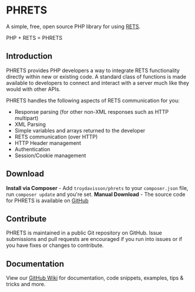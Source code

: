 # PHRETS

A simple, free, open source PHP library for using [RETS](http://rets.org).

PHP + RETS = PHRETS


## Introduction

PHRETS provides PHP developers a way to integrate RETS functionality directly within new or existing code. A standard class of functions is made available to developers to connect and interact with a server much like they would with other APIs.

PHRETS handles the following aspects of RETS communication for you:
* Response parsing (for other non-XML responses such as HTTP multipart)
* XML Parsing
* Simple variables and arrays returned to the developer
* RETS communication (over HTTP)
* HTTP Header management
* Authentication
* Session/Cookie management


## Download

**Install via Composer** - Add `troydavisson/phrets` to your `composer.json` file, run `composer update` and you're set.
**Manual Download** - The source code for PHRETS is available on [GitHub](http://github.com/troydavisson/PHRETS)


## Contribute

PHRETS is maintained in a public Git repository on GitHub.  Issue submissions and pull requests are encouraged if you run into issues or if you have fixes or changes to contribute.

## Documentation

View our [GitHub Wiki](https://github.com/troydavisson/PHRETS/wiki) for documentation, code snippets, examples, tips & tricks and more.
